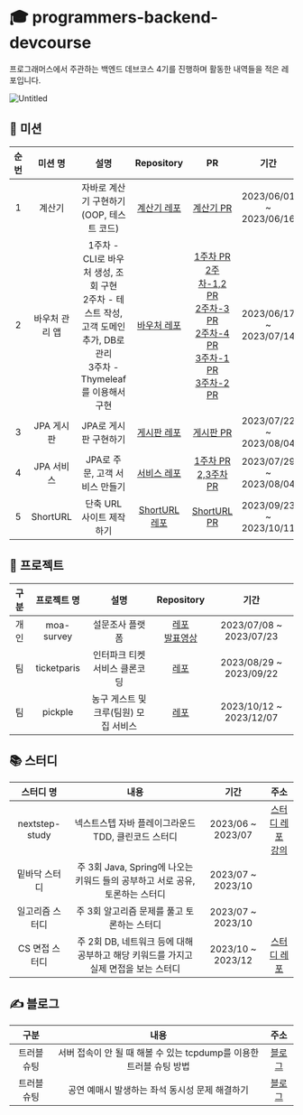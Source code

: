 # 🎓 programmers-backend-devcourse
프로그래머스에서 주관하는 백엔드 데브코스 4기를 진행하며 활동한 내역들을 적은 레포입니다.

![Untitled](https://github.com/Hchanghyeon/programmers-backend-devcourse/assets/92444744/567ca19a-0744-4596-9443-e0f5954a3931)


## 🎫 미션

| 순번 | 미션 명 | 설명 | Repository | PR | 기간 |
| :-----: | :--------------------: | :----------------------------------------: | :---: | :---: | :---:|
| 1 | 계산기 | 자바로 계산기 구현하기(OOP, 테스트 코드) | [계산기 레포](https://github.com/prgrms-be-devcourse/java-calculator/tree/Hchanghyeon) | [계산기 PR](https://github.com/prgrms-be-devcourse/java-calculator/pull/124) | 2023/06/01 ~ 2023/06/16 |
| 2 | 바우처 관리 앱 | 1주차 - CLI로 바우처 생성, 조회 구현 <br> 2주차 - 테스트 작성, 고객 도메인 추가, DB로 관리 <br> 3주차 - Thymeleaf를 이용해서 구현 | [바우처 레포](https://github.com/prgrms-be-devcourse/springboot-basic/tree/changhyeon/w3-2) | [1주차 PR](https://github.com/prgrms-be-devcourse/springboot-basic/pull/675) <br> [2주차-1,2 PR](https://github.com/prgrms-be-devcourse/springboot-basic/pull/755) <br> [2주차-3 PR](https://github.com/prgrms-be-devcourse/springboot-basic/pull/774) <br> [2주차-4 PR](https://github.com/prgrms-be-devcourse/springboot-basic/pull/789) <br> [3주차-1 PR](https://github.com/prgrms-be-devcourse/springboot-basic/pull/842) <br> [3주차-2 PR](https://github.com/prgrms-be-devcourse/springboot-basic/pull/845) | 2023/06/17 ~ 2023/07/14 |
| 3 | JPA 게시판 | JPA로 게시판 구현하기 | [게시판 레포](https://github.com/prgrms-be-devcourse/springboot-board-jpa/tree/changhyeon/develop) | [게시판 PR](https://github.com/prgrms-be-devcourse/springboot-board-jpa/pull/228) | 2023/07/22 ~ 2023/08/04 |
| 4 | JPA 서비스 | JPA로 주문, 고객 서비스 만들기 | [서비스 레포](https://github.com/prgrms-be-devcourse/springboot-jpa/tree/%EC%B0%BD%ED%98%84%2C%ED%98%84%ED%98%B8-mission3) | [1주차 PR](https://github.com/prgrms-be-devcourse/springboot-jpa/pull/269) <br> [2,3주차 PR](https://github.com/prgrms-be-devcourse/springboot-jpa/pull/302)| 2023/07/29 ~ 2023/08/04|
| 5 | ShortURL | 단축 URL 사이트 제작하기 |[ShortURL 레포](https://github.com/prgrms-be-devcourse/springboot-url-shortener/tree/changhyeonh)| [ShortURL PR](https://github.com/prgrms-be-devcourse/springboot-url-shortener/pull/40)| 2023/09/23 ~ 2023/10/11 |

## 💾 프로젝트

| 구분 | 프로젝트 명 | 설명 | Repository | 기간 |
| :-----: | :-------------:| :-----------------------------: | :----------: | :---:|
| 개인 | moa-survey | 설문조사 플랫폼 | [레포](https://github.com/Hchanghyeon/moa-survey) <br> [발표영상](https://present.do/documents/64bd048110ab9a5ae5616ae1) | 2023/07/08 ~ 2023/07/23 |
| 팀 | ticketparis | 인터파크 티켓 서비스 클론코딩 | [레포](https://github.com/prgrms-be-devcourse/BE-04-TICKETPARIS) | 2023/08/29 ~ 2023/09/22 |
| 팀 | pickple | 농구 게스트 및 크루(팀원) 모집 서비스 | [레포](https://github.com/Java-and-Script/pickple-back) | 2023/10/12 ~ 2023/12/07 |


## 📚 스터디
| 스터디 명 | 내용 | 기간 | 주소 |
| :------: | :-------------------------------------: | :-------: | :-------:|
| nextstep-study | 넥스트스텝 자바 플레이그라운드 TDD, 클린코드 스터디 | 2023/06 ~ 2023/07 | [스터디 레포](https://github.com/navy-nextstep-study) <br> [강의](https://edu.nextstep.camp/c/9WPRB0ys)|
| 밑바닥 스터디 | 주 3회 Java, Spring에 나오는 키워드 들의 공부하고 서로 공유, 토론하는 스터디| 2023/07 ~ 2023/10 | |
| 일고리즘 스터디 | 주 3회 알고리즘 문제를 풀고 토론하는 스터디 | 2023/07 ~ 2023/10 | |
| CS 면접 스터디 | 주 2회 DB, 네트워크 등에 대해 공부하고 해당 키워드를 가지고 실제 면접을 보는 스터디| 2023/10 ~ 2023/12 | [스터디 레포](https://github.com/dev-team-study/cs-study) |

## ✍️ 블로그
| 구분 | 내용 | 주소 |
| :-----: | :---------------------------------------: | :----: |
| 트러블 슈팅 | 서버 접속이 안 될 때 해볼 수 있는 tcpdump를 이용한 트러블 슈팅 방법 | [블로그](https://hchanghyeon.github.io/blog/tcpdump/troubleshooting/) |
| 트러블 슈팅 | 공연 예매시 발생하는 좌석 동시성 문제 해결하기 | [블로그](https://hchanghyeon.github.io/blog/concurrent/) |
 

